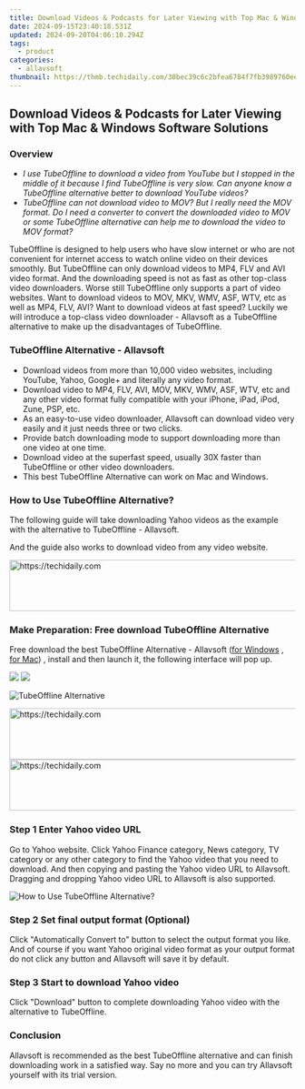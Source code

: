 ```yaml
---
title: Download Videos & Podcasts for Later Viewing with Top Mac & Windows Software Solutions
date: 2024-09-15T23:40:18.531Z
updated: 2024-09-20T04:06:10.294Z
tags:
  - product
categories:
  - allavsoft
thumbnail: https://thmb.techidaily.com/30bec39c6c2bfea6784f7fb3989760ee0c9a0b9f3842c193bfea2478974da7cd.jpg
---
```


## Download Videos & Podcasts for Later Viewing with Top Mac & Windows Software Solutions

### Overview

* _I use TubeOffline to download a video from YouTube but I stopped in the middle of it because I find TubeOffline is very slow. Can anyone know a TubeOffline alternative better to download YouTube videos?_
* _TubeOffline can not download video to MOV? But I really need the MOV format. Do I need a converter to convert the downloaded video to MOV or some TubeOffline alternative can help me to download the video to MOV format?_

TubeOffline is designed to help users who have slow internet or who are not convenient for internet access to watch online video on their devices smoothly. But TubeOffline can only download videos to MP4, FLV and AVI video format. And the downloading speed is not as fast as other top-class video downloaders. Worse still TubeOffline only supports a part of video websites. Want to download videos to MOV, MKV, WMV, ASF, WTV, etc as well as MP4, FLV, AVI? Want to download videos at fast speed? Luckily we will introduce a top-class video downloader - Allavsoft as a TubeOffline alternative to make up the disadvantages of TubeOffline.

### TubeOffline Alternative - Allavsoft

* Download videos from more than 10,000 video websites, including YouTube, Yahoo, Google+ and literally any video format.
* Download video to MP4, FLV, AVI, MOV, MKV, WMV, ASF, WTV, etc and any other video format fully compatible with your iPhone, iPad, iPod, Zune, PSP, etc.
* As an easy-to-use video downloader, Allavsoft can download video very easily and it just needs three or two clicks.
* Provide batch downloading mode to support downloading more than one video at one time.
* Download video at the superfast speed, usually 30X faster than TubeOffline or other video downloaders.
* This best TubeOffline Alternative can work on Mac and Windows.

### How to Use TubeOffline Alternative?

The following guide will take downloading Yahoo videos as the example with the alternative to TubeOffline - Allavsoft.

And the guide also works to download video from any video website.

<!-- affiliate ads begin -->
<a href="https://aligracehair.sjv.io/c/5597632/1918666/19272" target="_top" id="1918666">
  <img src="//a.impactradius-go.com/display-ad/19272-1918666" border="0" alt="https://techidaily.com" width="728" height="90"/>
</a>
<img height="0" width="0" src="https://aligracehair.sjv.io/i/5597632/1918666/19272" style="position:absolute;visibility:hidden;" border="0" />
<!-- affiliate ads end -->

### Make Preparation: Free download TubeOffline Alternative

Free download the best TubeOffline Alternative - Allavsoft ([for Windows](https://tools.techidaily.com/allavsoft/products/) , [for Mac](https://tools.techidaily.com/allavsoft/products/)) , install and then launch it, the following interface will pop up.

[![](https://www.allavsoft.com/how-to/../images/how-to/free-download-win.jpg)](https://tools.techidaily.com/allavsoft/products/) [![](https://www.allavsoft.com/how-to/../images/how-to/free-download-mac.jpg)](https://tools.techidaily.com/allavsoft/products/)

![TubeOffline Alternative](https://www.allavsoft.com/how-to/../images/allavsoft/screen-shot-600.jpg)

<!-- affiliate ads begin -->
<a href="https://appsumo.8odi.net/c/5597632/2100527/7443" target="_top" id="2100527">
  <img src="//a.impactradius-go.com/display-ad/7443-2100527" border="0" alt="https://techidaily.com" width="728" height="90"/>
</a>
<img height="0" width="0" src="https://appsumo.8odi.net/i/5597632/2100527/7443" style="position:absolute;visibility:hidden;" border="0" />
<!-- affiliate ads end -->

<!-- affiliate ads begin -->
<a href="https://unicoeye.pxf.io/c/5597632/2134489/18498" target="_top" id="2134489">
  <img src="//a.impactradius-go.com/display-ad/18498-2134489" border="0" alt="https://techidaily.com" width="728" height="90"/>
</a>
<img height="0" width="0" src="https://unicoeye.pxf.io/i/5597632/2134489/18498" style="position:absolute;visibility:hidden;" border="0" />
<!-- affiliate ads end -->

### Step 1 Enter Yahoo video URL

Go to Yahoo website. Click Yahoo Finance category, News category, TV category or any other category to find the Yahoo video that you need to download. And then copying and pasting the Yahoo video URL to Allavsoft. Dragging and dropping Yahoo video URL to Allavsoft is also supported.

![How to Use TubeOffline Alternative?](https://www.allavsoft.com/how-to/../images/how-to/download-rtmp-video/download-rtmp-video.jpg)

### Step 2 Set final output format (Optional)

Click "Automatically Convert to" button to select the output format you like. And of course if you want Yahoo original video format as your output format do not click any button and Allavsoft will save it by default.

### Step 3 Start to download Yahoo video

Click "Download" button to complete downloading Yahoo video with the alternative to TubeOffline.

### Conclusion

Allavsoft is recommended as the best TubeOffline alternative and can finish downloading work in a satisfied way. Say no more and you can try Allavsoft yourself with its trial version.

<ins class="adsbygoogle"
     style="display:block"
     data-ad-format="autorelaxed"
     data-ad-client="ca-pub-7571918770474297"
     data-ad-slot="1223367746"></ins>

<ins class="adsbygoogle"
     style="display:block"
     data-ad-client="ca-pub-7571918770474297"
     data-ad-slot="8358498916"
     data-ad-format="auto"
     data-full-width-responsive="true"></ins>
